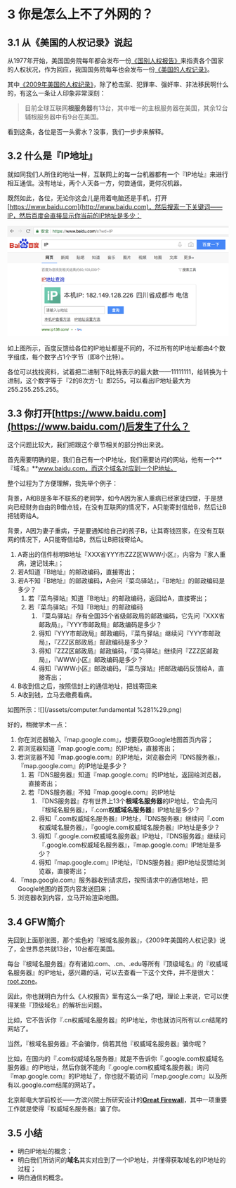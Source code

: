 # 3 你是怎么上不了外网的？

## 3.1 从《美国的人权记录》说起

从1977年开始，美国国务院每年都会发布一份[《国别人权报告》](https://en.wikipedia.org/wiki/Country_Reports_on_Human_Rights_Practices)来指责各个国家的人权状况，作为回应，我国国务院每年也会发布一份[《美国的人权记录》](https://zh.wikipedia.org/wiki/美国的人权纪录)。

其中[《2009年美国的人权纪录》](http://www.china-embassy.org/chn/xw/t663715.htm)，除了枪击案、犯罪率、强奸率、非法移民啊什么的，有这么一条让人印象非常深刻：

> 目前全球互联网**根服务器**有13台，其中唯一的主根服务器在美国，其余12台辅根服务器中有9台在美国。

看到这条，各位是否一头雾水？没事，我们一步步来解释。

## 3.2 什么是『IP地址』

就如同我们人所住的地址一样，互联网上的每一台机器都有一个『IP地址』来进行相互通信。没有地址，两个人天各一方，何尝通信，更何况机器。

既然如此，各位，无论你这会儿是用着电脑还是手机，打开[https://www.baidu.com](http://www.baidu.com)，然后搜索一下关键词——IP，然后百度会直接显示你当前的IP地址是多少：

![](/assets/ip.png)

如上图所示，百度反馈给各位的IP地址都是不同的，不过所有的IP地址都由4个数字组成，每个数字占1个字节（即8个比特）。

各位可以找找资料，试着把二进制下8比特表示的最大数——11111111，给转换为十进制，这个数字等于『2的8次方-1』即255，可以看出IP地址最大为255.255.255.255。

## 3.3 你打开[https://www.baidu.com](https://www.baidu.com/)后发生了什么？

这个问题比较大，我们把跟这个章节相关的部分拎出来说。

首先需要明确的是，我们自己有一个IP地址，我们需要访问的网站，他有一个**『域名』**www.baidu.com，而这个域名对应到一个IP地址。

整个过程为了方便理解，我先举个例子：

背景，A和B是多年不联系的老同学，如今A因为家人重病已经家徒四壁，于是想向已经财务自由的B借点钱，在没有互联网的情况下，A只能寄封信给B，然后让B把钱寄给A。

背景，A因为妻子重病，于是要通知给自己的孩子B，让其寄钱回家，在没有互联网的情况下，A只能寄信给B，然后让B把钱寄给A。

1. A寄出的信件标明B地址『XXX省YYY市ZZZ区WWW小区』，内容为『家人重病，速记钱来』；
2. 若A知道『B地址』的邮政编码，直接寄出；
3. 若A不知『B地址』的邮政编码，A会问『菜鸟驿站』，『B地址』的邮政编码是多少？
   1. 若『菜鸟驿站』知道『B地址』的邮政编码，返回给A，直接寄出；
   2. 若『菜鸟驿站』不知『B地址』的邮政编码
      1. 『菜鸟驿站』存有全国35个省级邮政局的邮政编码，它先问『XXX省邮政局』，『YYY市邮政局』邮政编码是多少？
      2. 得知『YYY市邮政局』邮政编码，『菜鸟驿站』继续问『YYY市邮政局』，『ZZZ区邮政局』邮政编码是多少？
      3. 得知『ZZZ区邮政局』邮政编码，『菜鸟驿站』继续问『ZZZ区邮政局』，『WWW小区』邮政编码是多少？
      4. 得知『WWW小区』邮政编码，『菜鸟驿站』把邮政编码反馈给A，直接寄出；
4. B收到信之后，按照信封上的通信地址，把钱寄回来
5. A收到钱，立马去缴费看病。

如图所示：![](/assets/computer.fundamental %281%29.png)

好的，稍微学术一点：

1. 你在浏览器输入『map.google.com』，想要获取Google地图首页内容；
2. 若浏览器知道『map.google.com』的IP地址，直接寄出；
3. 若浏览器不知『map.google.com』的IP地址，浏览器会问『DNS服务器』，『map.google.com』的IP地址是多少？
   1. 若『DNS服务器』知道『map.google.com』的IP地址，返回给浏览器，直接寄出；
   2. 若『DNS服务器』不知『map.google.com』的IP地址
      1. 『DNS服务器』存有世界上13个**根域名服务器**的IP地址，它会先问『根域名服务器』，『.com**权威域名服务器**』IP地址是多少？
      2. 得知『.com权威域名服务器』IP地址，『DNS服务器』继续问『.com权威域名服务器』，『google.com权威域名服务器』IP地址是多少？
      3. 得知『.google.com权威域名服务器』IP地址，『DNS服务器』继续问『.google.com权威域名服务器』，『map.google.com』IP地址是多少？
      4. 得知『map.google.com』IP地址，『DNS服务器』把IP地址反馈给浏览器，直接寄出；
4. 『map.google.com』服务器收到请求后，按照请求中的通信地址，把Google地图的首页内容发送回来；
5. 浏览器收到内容，立马开始渲染地图。

## 3.4 GFW简介

先回到上面那张图，那个紫色的『根域名服务器』，《2009年美国的人权记录》说了，全世界总共就13台，10台都在美国。

每台『根域名服务器』存有诸如.com、.cn、.edu等所有『顶级域名』的『权威域名服务器』的IP地址，感兴趣的话，可以去查看一下这个文件，并不是很大：[root.zone](https://www.internic.net/domain/root.zone)。

因此，你也就明白为什么《人权报告》里有这么一条了吧，理论上来说，它可以使得某些『顶级域名』的解析出问题。

比如，它不告诉你『.cn权威域名服务器』的IP地址，你也就访问所有以.cn结尾的网站了。

当然，『根域名服务器』不会骗你，倘若其他『权威域名服务器』骗你呢？

比如，在国内的『.com权威域名服务器』就是不告诉你『.google.com权威域名服务器』的IP地址，然后你就不能向『.google.com权威域名服务器』询问『map.google.com』的IP地址了，你也就不能访问『map.google.com』以及所有以.google.com结尾的网站了。

北京邮电大学前校长——方滨兴院士所研究设计的[**Great Firewall**](https://zh.wikipedia.org/wiki/防火长城)，其中一项重要工作就是使得『权威域名服务器』骗了你。

## 3.5 小结

* 明白IP地址的概念；
* 明白我们所访问的**域名**其实对应到了一个IP地址，并懂得获取域名的IP地址的过程；
* 明白通信的概念。



